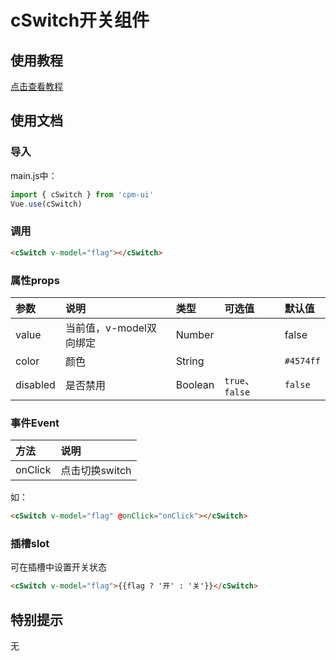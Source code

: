 # cSwitch开关组件

## 使用教程
[点击查看教程](https://cpm828.github.io/cpm-ui/demo/index.html#/switch)



## 使用文档
### 导入
main.js中：
```js
import { cSwitch } from 'cpm-ui'
Vue.use(cSwitch)
```

### 调用
```html
<cSwitch v-model="flag"></cSwitch>
```

### 属性props
|参数|说明|类型|可选值|默认值|
|:---|:---|:---|:---|:---|
|value|当前值，v-model双向绑定|Number||false|
|color|颜色|String||`#4574ff`|
|disabled|是否禁用|Boolean|`true`、`false`|`false`|


### 事件Event
|方法|说明|
|:---|:---|
|onClick|点击切换switch|

如：
```html
<cSwitch v-model="flag" @onClick="onClick"></cSwitch>
```

### 插槽slot
可在插槽中设置开关状态
```html
<cSwitch v-model="flag">{{flag ? '开' : '关'}}</cSwitch>
```



## 特别提示
无